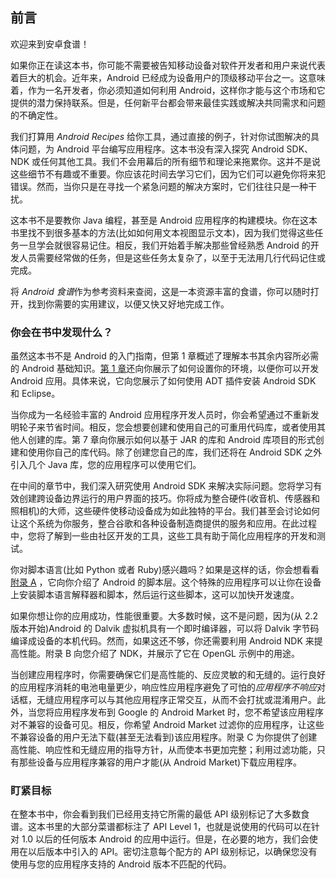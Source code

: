 ## 前言

欢迎来到安卓食谱！

如果你正在读这本书，你可能不需要被告知移动设备对软件开发者和用户来说代表着巨大的机会。近年来，Android 已经成为设备用户的顶级移动平台之一。这意味着，作为一名开发者，你必须知道如何利用 Android，这样你才能与这个市场和它提供的潜力保持联系。但是，任何新平台都会带来最佳实践或解决共同需求和问题的不确定性。

我们打算用 *Android Recipes* 给你工具，通过直接的例子，针对你试图解决的具体问题，为 Android 平台编写应用程序。这本书没有深入探究 Android SDK、NDK 或任何其他工具。我们不会用幕后的所有细节和理论来拖累你。这并不是说这些细节不有趣或不重要。你应该花时间去学习它们，因为它们可以避免你将来犯错误。然而，当你只是在寻找一个紧急问题的解决方案时，它们往往只是一种干扰。

这本书不是要教你 Java 编程，甚至是 Android 应用程序的构建模块。你在这本书里找不到很多基本的方法(比如如何用文本视图显示文本)，因为我们觉得这些任务一旦学会就很容易记住。相反，我们开始着手解决那些曾经熟悉 Android 的开发人员需要经常做的任务，但是这些任务太复杂了，以至于无法用几行代码记住或完成。

将 *Android 食谱*作为参考资料来查阅，这是一本资源丰富的食谱，你可以随时打开，找到你需要的实用建议，以便又快又好地完成工作。

### 你会在书中发现什么？

虽然这本书不是 Android 的入门指南，但第 1 章概述了理解本书其余内容所必需的 Android 基础知识。[第 1 章](01.html#ch1)还向你展示了如何设置你的环境，以便你可以开发 Android 应用。具体来说，它向您展示了如何使用 ADT 插件安装 Android SDK 和 Eclipse。

当你成为一名经验丰富的 Android 应用程序开发人员时，你会希望通过不重新发明轮子来节省时间。相反，您会想要创建和使用自己的可重用代码库，或者使用其他人创建的库。第 7 章向你展示如何以基于 JAR 的库和 Android 库项目的形式创建和使用你自己的库代码。除了创建您自己的库，我们还将在 Android SDK 之外引入几个 Java 库，您的应用程序可以使用它们。

在中间的章节中，我们深入研究使用 Android SDK 来解决实际问题。您将学习有效创建跨设备边界运行的用户界面的技巧。你将成为整合硬件(收音机、传感器和照相机)的大师，这些硬件使移动设备成为如此独特的平台。我们甚至会讨论如何让这个系统为你服务，整合谷歌和各种设备制造商提供的服务和应用。在此过程中，您将了解到一些由社区开发的工具，这些工具有助于简化应用程序的开发和测试。

你对脚本语言(比如 Python 或者 Ruby)感兴趣吗？如果是这样的话，你会想看看[附录 A](08.html#app1) ，它向你介绍了 Android 的脚本层。这个特殊的应用程序可以让你在设备上安装脚本语言解释器和脚本，然后运行这些脚本，这可以加快开发速度。

如果你想让你的应用成功，性能很重要。大多数时候，这不是问题，因为(从 2.2 版本开始)Android 的 Dalvik 虚拟机具有一个即时编译器，可以将 Dalvik 字节码编译成设备的本机代码。然而，如果这还不够，你还需要利用 Android NDK 来提高性能。附录 B 向您介绍了 NDK，并展示了它在 OpenGL 示例中的用途。

当创建应用程序时，你需要确保它们是高性能的、反应灵敏的和无缝的。运行良好的应用程序消耗的电池电量更少，响应性应用程序避免了可怕的*应用程序不响应*对话框，无缝应用程序可以与其他应用程序正常交互，从而不会打扰或混淆用户。此外，当您将应用程序发布到 Google 的 Android Market 时，您不希望该应用程序对不兼容的设备可见。相反，你希望 Android Market 过滤你的应用程序，让这些不兼容设备的用户无法下载(甚至无法看到)该应用程序。附录 C 为你提供了创建高性能、响应性和无缝应用的指导方针，从而使本书更加完整；利用过滤功能，只有那些设备与应用程序兼容的用户才能(从 Android Market)下载应用程序。

### 盯紧目标

在整本书中，你会看到我们已经用支持它所需的最低 API 级别标记了大多数食谱。这本书里的大部分菜谱都标注了 API Level 1，也就是说使用的代码可以在针对 1.0 以后的任何版本 Android 的应用中运行。但是，在必要的地方，我们会使用在以后版本中引入的 API。密切注意每个配方的 API 级别标记，以确保您没有使用与您的应用程序支持的 Android 版本不匹配的代码。